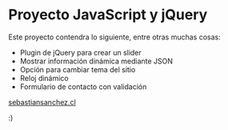 # Proyecto JavaScript y jQuery

Este proyecto contendra lo siguiente, entre otras muchas cosas: 
- Plugin de jQuery para crear un slider
- Mostrar información dinámica mediante JSON
- Opción para cambiar tema del sitio
- Reloj dinámico
- Formulario de contacto con validación

[sebastiansanchez.cl](https://sebastiansanchez.cl)

:)